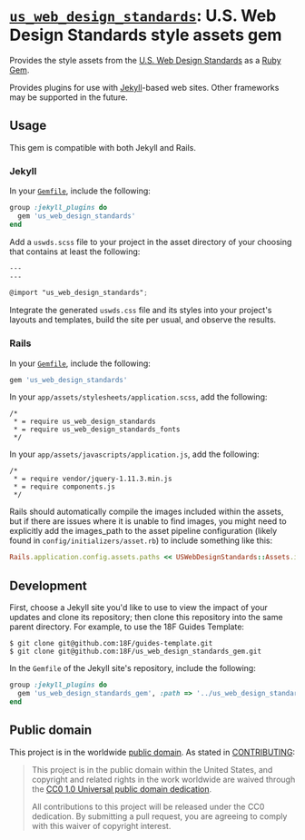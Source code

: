 # [`us_web_design_standards`](https://rubygems.org/gems/us_web_design_standards): U.S. Web Design Standards style assets gem

Provides the style assets from the [U.S. Web Design
Standards](https://playbook.cio.gov/designstandards) as a [Ruby
Gem](https://rubygems.org/).

Provides plugins for use with [Jekyll](https://jekyllrb.com/)-based web sites.
Other frameworks may be supported in the future.

## Usage

This gem is compatible with both Jekyll and Rails.

### Jekyll

In your [`Gemfile`](http://bundler.io/gemfile.html), include the following:

```ruby
group :jekyll_plugins do
  gem 'us_web_design_standards'
end
```

Add a `uswds.scss` file to your project in the asset directory of your
choosing that contains at least the following:

```scss
---
---

@import "us_web_design_standards";
```

Integrate the generated `uswds.css` file and its styles into your project's
layouts and templates, build the site per usual, and observe the results.

### Rails

In your [`Gemfile`](http://bundler.io/gemfile.html), include the following:

```ruby
gem 'us_web_design_standards'
```

In your `app/assets/stylesheets/application.scss`, add the following:

```
/*
 * = require us_web_design_standards
 * = require us_web_design_standards_fonts
 */
```

In your `app/assets/javascripts/application.js`, add the following:

```
/*
 * = require vendor/jquery-1.11.3.min.js
 * = require components.js
 */
```

Rails should automatically compile the images included within the
assets, but if there are issues where it is unable to find images, you
might need to explicitly add the images_path to the asset pipeline
configuration (likely found in `config/initializers/asset.rb`) to
include something like this:

``` ruby
Rails.application.config.assets.paths << USWebDesignStandards::Assets.images_path
```

## Development

First, choose a Jekyll site you'd like to use to view the impact of your
updates and clone its repository; then clone this repository into the same
parent directory. For example, to use the 18F Guides Template:

```shell
$ git clone git@github.com:18F/guides-template.git
$ git clone git@github.com:18F/us_web_design_standards_gem.git
```

In the `Gemfile` of the Jekyll site's repository, include the following:

```ruby
group :jekyll_plugins do
  gem 'us_web_design_standards_gem', :path => '../us_web_design_standards_gem'
end
```

## Public domain

This project is in the worldwide [public domain](LICENSE.md). As stated in [CONTRIBUTING](CONTRIBUTING.md):

> This project is in the public domain within the United States, and copyright and related rights in the work worldwide are waived through the [CC0 1.0 Universal public domain dedication](https://creativecommons.org/publicdomain/zero/1.0/).
>
> All contributions to this project will be released under the CC0
>dedication. By submitting a pull request, you are agreeing to comply
>with this waiver of copyright interest.
